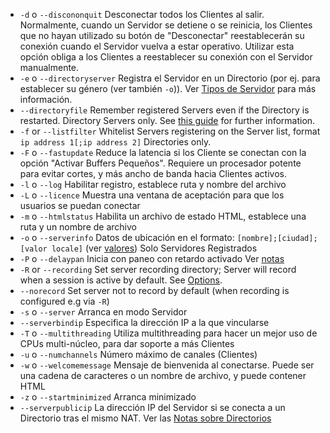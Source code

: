 - `-d`  o `--discononquit`   Desconectar todos los Clientes al salir. Normalmente, cuando un Servidor se detiene o se reinicia, los Clientes que no hayan utilizado su botón de "Desconectar" reestablecerán su conexión cuando el Servidor vuelva a estar operativo. Utilizar esta opción obliga a los Clientes a reestablecer su conexión con el Servidor manualmente.  
- `-e`  o `--directoryserver`  Registra el Servidor en un Directorio (por ej. para establecer su género (ver también `-o`)). Ver [Tipos de Servidor](#tipos-de-servidor) para más información.
- `--directoryfile` Remember registered Servers even if the Directory is restarted. Directory Servers only. See [this guide](Directories) for further information.
- `-f`  or `--listfilter`     Whitelist Servers registering on the Server list, format `ip address 1[;ip address 2]` Directories only.
-  `-F`  o `--fastupdate`     Reduce la latencia si los Cliente se conectan con la opción "Activar Buffers Pequeños". Requiere un procesador potente para evitar cortes, y más ancho de banda hacia Clientes activos.
-  `-l`  o `--log`            Habilitar registro, establece ruta y nombre del archivo                                                                    
- `-L`  o `--licence`        Muestra una ventana de aceptación para que los usuarios se puedan conectar
- `-m`  o `--htmlstatus`     Habilita un archivo de estado HTML, establece una ruta y un nombre de archivo
- `-o`  o `--serverinfo`     Datos de ubicación en el formato:  `[nombre];[ciudad];[valor locale]` (ver [valores](https://doc.qt.io/qt-5/qlocale.html#Country-enum)) Solo Servidores Registrados
- `-P`  o `--delaypan`       Inicia con paneo con retardo activado Ver [notas](#paneo-con-retardo)
- `-R`  or `--recording`      Set server recording directory; Server will record when a session is active by default. See [Options](#options).  
- `--norecord`                Set server not to record by default (when recording is configured e.g via `-R`)
- `-s` o `--server` Arranca en modo Servidor
- `--serverbindip`  Especifica la dirección IP a la que vincularse              
-  `-T` o `--multithreading`  Utiliza multithreading para hacer un mejor uso de CPUs multi-núcleo, para dar soporte a más Clientes
-  `-u` o `--numchannels`   Número máximo de canales (Clientes)
-  `-w` o `--welcomemessage`  Mensaje de bienvenida al conectarse. Puede ser una cadena de caracteres o un nombre de archivo, y puede contener HTML
-  `-z` o `--startminimized`  Arranca minimizado
-  `--serverpublicip`  La dirección IP del Servidor si se conecta a un Directorio tras el mismo NAT. Ver las [Notas sobre Directorios](Directories#notas-sobre-directorios)
